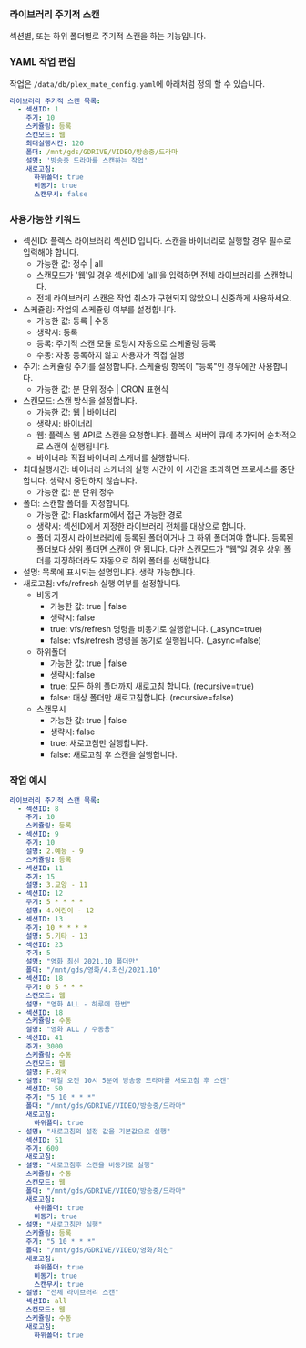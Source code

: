 ### 라이브러리 주기적 스캔

섹션별, 또는 하위 폴더별로 주기적 스캔을 하는 기능입니다.

### YAML 작업 편집

작업은 `/data/db/plex_mate_config.yaml`에 아래처럼 정의 할 수 있습니다.
```yaml
라이브러리 주기적 스캔 목록:
  - 섹션ID: 1
    주기: 10
    스케쥴링: 등록
    스캔모드: 웹
    최대실행시간: 120
    폴더: /mnt/gds/GDRIVE/VIDEO/방송중/드라마
    설명: '방송중 드라마를 스캔하는 작업'
    새로고침:
      하위폴더: true
      비동기: true
      스캔무시: false
```

### 사용가능한 키워드

- 섹션ID: 플렉스 라이브러리 섹션ID 입니다. 스캔을 바이너리로 실행할 경우 필수로 입력해야 합니다.
    - 가능한 값: 정수 | all
    - 스캔모드가 '웹'일 경우 섹션ID에 'all'을 입력하면 전체 라이브러리를 스캔합니다.
    - 전체 라이브러리 스캔은 작업 취소가 구현되지 않았으니 신중하게 사용하세요.
- 스케쥴링: 작업의 스케쥴링 여부를 설정합니다.
    - 가능한 값: 등록 | 수동
    - 생략시: 등록
    - 등록: 주기적 스캔 모듈 로딩시 자동으로 스케쥴링 등록
    - 수동: 자동 등록하지 않고 사용자가 직접 실행
- 주기: 스케쥴링 주기를 설정합니다. 스케쥴링 항목이 "등록"인 경우에만 사용합니다.
    - 가능한 값: 분 단위 정수 | CRON 표현식
- 스캔모드: 스캔 방식을 설정합니다.
    - 가능한 값: 웹 | 바이너리
    - 생략시: 바이너리
    - 웹: 플렉스 웹 API로 스캔을 요청합니다. 플렉스 서버의 큐에 추가되어 순차적으로 스캔이 실행됩니다.
    - 바이너리: 직접 바이너리 스캐너를 실행합니다.
- 최대실행시간: 바이너리 스캐너의 실행 시간이 이 시간을 초과하면 프로세스를 중단합니다. 생략시 중단하지 않습니다.
    - 가능한 값: 분 단위 정수
- 폴더: 스캔할 폴더를 지정합니다.
    - 가능한 값: Flaskfarm에서 접근 가능한 경로
    - 생략시: 섹션ID에서 지정한 라이브러리 전체를 대상으로 합니다.
    - 폴더 지정시 라이브러리에 등록된 폴더이거나 그 하위 폴더여야 합니다. 등록된 폴더보다 상위 폴더면 스캔이 안 됩니다. 다만 스캔모드가 "웹"일 경우 상위 폴더를 지정하더라도 자동으로 하위 폴더를 선택합니다.
- 설명: 목록에 표시되는 설명입니다. 생략 가능합니다.
- 새로고침: vfs/refresh 실행 여부를 설정합니다.
    - 비동기
        - 가능한 값: true | false
        - 생략시: false
        - true: vfs/refresh 명령을 비동기로 실행합니다. (_async=true)
        - false: vfs/refresh 명령을 동기로 실행됩니다. (_async=false)
    - 하위폴더
        - 가능한 값: true | false
        - 생략시: false
        - true: 모든 하위 폴더까지 새로고침 합니다. (recursive=true)
        - false: 대상 폴더만 새로고침합니다. (recursive=false)
    - 스캔무시
        - 가능한 값: true | false
        - 생략시: false
        - true: 새로고침만 실행합니다.
        - false: 새로고침 후 스캔을 실행합니다.


### 작업 예시

```yaml
라이브러리 주기적 스캔 목록:
  - 섹션ID: 8
    주기: 10
    스케쥴링: 등록
  - 섹션ID: 9
    주기: 10
    설명: 2.예능 - 9
    스케쥴링: 등록
  - 섹션ID: 11
    주기: 15
    설명: 3.교양 - 11
  - 섹션ID: 12
    주기: 5 * * * *
    설명: 4.어린이 - 12
  - 섹션ID: 13
    주기: 10 * * * *
    설명: 5.기타 - 13
  - 섹션ID: 23
    주기: 5
    설명: "영화 최신 2021.10 폴더만"
    폴더: "/mnt/gds/영화/4.최신/2021.10"
  - 섹션ID: 18
    주기: 0 5 * * *
    스캔모드: 웹
    설명: "영화 ALL - 하루에 한번"
  - 섹션ID: 18
    스케쥴링: 수동
    설명: "영화 ALL / 수동용"
  - 섹션ID: 41
    주기: 3000
    스케쥴링: 수동
    스캔모드: 웹
    설명: F.외국
  - 설명: "매일 오전 10시 5분에 방송중 드라마를 새로고침 후 스캔"
    섹션ID: 50
    주기: "5 10 * * *"
    폴더: "/mnt/gds/GDRIVE/VIDEO/방송중/드라마"
    새로고침:
      하위폴더: true
  - 설명: "새로고침의 설정 값을 기본값으로 실행"
    섹션ID: 51
    주기: 600
    새로고침:
  - 설명: "새로고침후 스캔을 비동기로 실행"
    스케쥴링: 수동
    스캔모드: 웹
    폴더: "/mnt/gds/GDRIVE/VIDEO/방송중/드라마"
    새로고침:
      하위폴더: true
      비동기: true
  - 설명: "새로고침만 실행"
    스케쥴링: 등록
    주기: "5 10 * * *"
    폴더: "/mnt/gds/GDRIVE/VIDEO/영화/최신"
    새로고침:
      하위폴더: true
      비동기: true
      스캔무시: true
  - 설명: "전체 라이브러리 스캔"
    섹션ID: all
    스캔모드: 웹
    스케쥴링: 수동
    새로고침:
      하위폴더: true
```